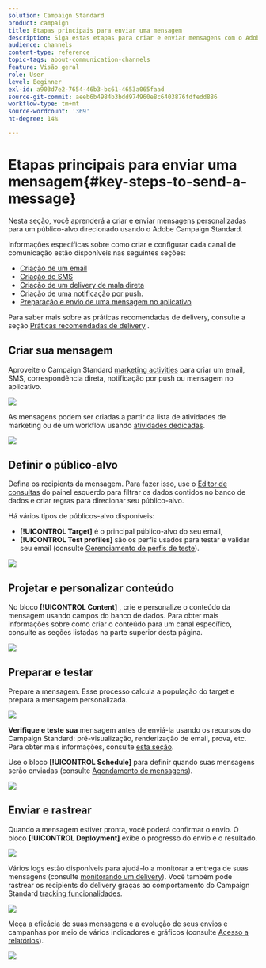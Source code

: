 ```yaml
---
solution: Campaign Standard
product: campaign
title: Etapas principais para enviar uma mensagem
description: Siga estas etapas para criar e enviar mensagens com o Adobe Campaign.
audience: channels
content-type: reference
topic-tags: about-communication-channels
feature: Visão geral
role: User
level: Beginner
exl-id: a903d7e2-7654-46b3-bc61-4653a065faad
source-git-commit: aeeb6b4984b3bdd974960e8c6403876fdfedd886
workflow-type: tm+mt
source-wordcount: '369'
ht-degree: 14%

---
```


# Etapas principais para enviar uma mensagem{#key-steps-to-send-a-message}

Nesta seção, você aprenderá a criar e enviar mensagens personalizadas para um público-alvo direcionado usando o Adobe Campaign Standard.

Informações específicas sobre como criar e configurar cada canal de comunicação estão disponíveis nas seguintes seções:

* [Criação de um email](../../channels/using/creating-an-email.md)
* [Criação de SMS](../../channels/using/creating-an-sms-message.md)
* [Criação de um delivery de mala direta](../../channels/using/creating-the-direct-mail.md)
* [Criação de uma notificação por push](../../channels/using/preparing-and-sending-a-push-notification.md).
* [Preparação e envio de uma mensagem no aplicativo](../../channels/using/preparing-and-sending-an-in-app-message.md)

Para saber mais sobre as práticas recomendadas de delivery, consulte a seção [Práticas recomendadas de delivery](../../sending/using/delivery-best-practices.md) .

## Criar sua mensagem

Aproveite o Campaign Standard [marketing activities](../../start/using/marketing-activities.md) para criar um email, SMS, correspondência direta, notificação por push ou mensagem no aplicativo.

![](assets/marketing-activities.png)

As mensagens podem ser criadas a partir da lista de atividades de marketing ou de um workflow usando [atividades dedicadas](../../automating/using/about-channel-activities.md).

![](assets/steps-channel.png)

## Definir o público-alvo

Defina os recipients da mensagem. Para fazer isso, use o [Editor de consultas](../../automating/using/editing-queries.md) do painel esquerdo para filtrar os dados contidos no banco de dados e criar regras para direcionar seu público-alvo.

Há vários tipos de públicos-alvo disponíveis:

* **[!UICONTROL Target]** é o principal público-alvo do seu email,
* **[!UICONTROL Test profiles]** são os perfis usados para testar e validar seu email (consulte  [Gerenciamento de perfis de teste](../../audiences/using/managing-test-profiles.md)).

![](assets/steps-audience.png)

## Projetar e personalizar conteúdo

No bloco **[!UICONTROL Content]** , crie e personalize o conteúdo da mensagem usando campos do banco de dados. Para obter mais informações sobre como criar o conteúdo para um canal específico, consulte as seções listadas na parte superior desta página.

![](assets/steps-content.png)

## Preparar e testar

[](../../sending/using/preparing-the-send.md) Prepare a mensagem. Esse processo calcula a população do target e prepara a mensagem personalizada.

![](assets/steps-prepare.png)

**Verifique e teste sua** mensagem antes de enviá-la usando os recursos do Campaign Standard: pré-visualização, renderização de email, prova, etc. Para obter mais informações, consulte [esta seção](../../sending/using/previewing-messages.md).

Use o bloco **[!UICONTROL Schedule]** para definir quando suas mensagens serão enviadas (consulte [Agendamento de mensagens](../../sending/using/about-scheduling-messages.md)).

![](assets/steps-schedule.png)

## Enviar e rastrear

Quando a mensagem estiver pronta, você poderá confirmar o envio. O bloco **[!UICONTROL Deployment]** exibe o progresso do envio e o resultado.

![](assets/steps-send.png)

Vários logs estão disponíveis para ajudá-lo a monitorar a entrega de suas mensagens (consulte [monitorando um delivery](../../sending/using/monitoring-a-delivery.md)). Você também pode rastrear os recipients do delivery graças ao comportamento do Campaign Standard [tracking funcionalidades](../../sending/using/tracking-messages.md).

![](../../sending/using/assets/tracking_logs.png)

Meça a eficácia de suas mensagens e a evolução de seus envios e campanhas por meio de vários indicadores e gráficos (consulte [Acesso a relatórios](../../reporting/using/about-dynamic-reports.md)).

![](assets/steps-reports.png)

